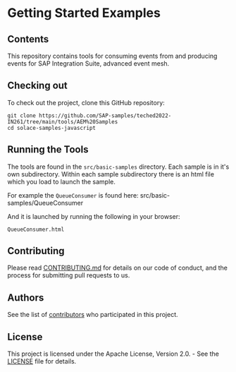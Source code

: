 # Getting Started Examples

## Contents

This repository contains tools for consuming events from and producing events for SAP Integration Suite, advanced event mesh. 

## Checking out

To check out the project, clone this GitHub repository:

```
git clone https://github.com/SAP-samples/teched2022-IN261/tree/main/tools/AEM%20Samples
cd solace-samples-javascript
```

## Running the Tools

The tools are found in the `src/basic-samples` directory. Each sample is in it's own subdirectory. Within each sample subdirectory there is an html file which you load to launch the sample.

For example the `QueueConsumer` is found here:
    src/basic-samples/QueueConsumer

And it is launched by running the following in your browser:

    QueueConsumer.html

## Contributing

Please read [CONTRIBUTING.md](CONTRIBUTING.md) for details on our code of conduct, and the process for submitting pull requests to us.

## Authors

See the list of [contributors](https://github.com/SolaceSamples/solace-samples-javascript/contributors) who participated in this project.

## License

This project is licensed under the Apache License, Version 2.0. - See the [LICENSE](LICENSE) file for details.

